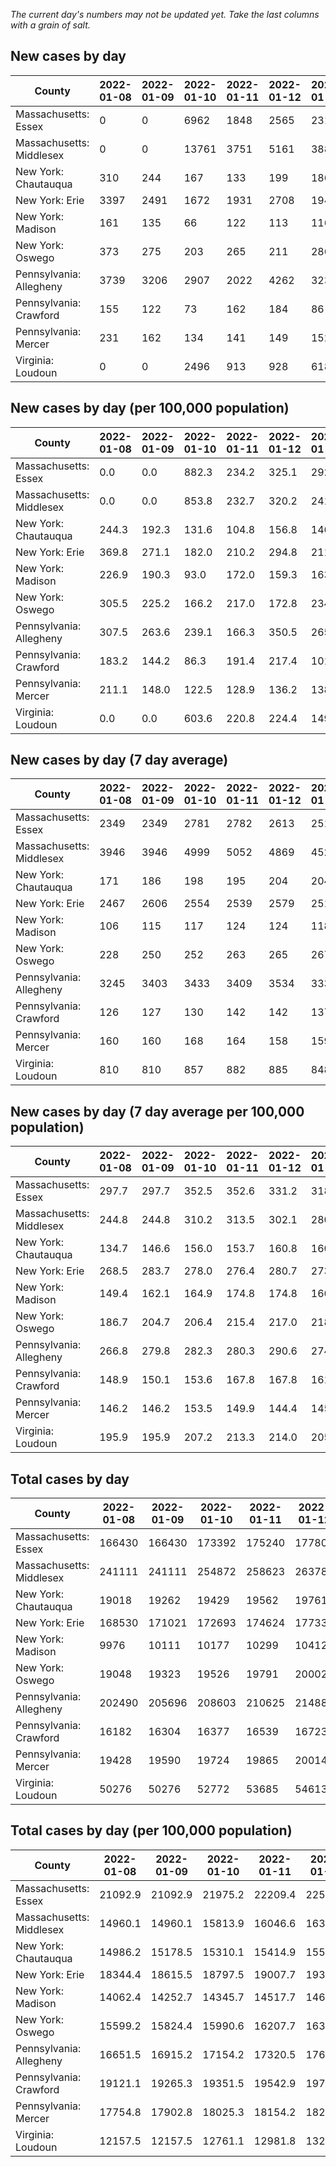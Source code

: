 _The current day's numbers may not be updated yet. Take the last columns with a grain of salt._
## New cases by day

| County | 2022-01-08 | 2022-01-09 | 2022-01-10 | 2022-01-11 | 2022-01-12 | 2022-01-13 | 2022-01-14 |
| --- | --- | --- | --- | --- | --- | --- | --- |
| Massachusetts: Essex | 0 | 0 | 6962 | 1848 | 2565 | 2310 | 891 |
| Massachusetts: Middlesex | 0 | 0 | 13761 | 3751 | 5161 | 3886 | 2864 |
| New York: Chautauqua | 310 | 244 | 167 | 133 | 199 | 186 | 192 |
| New York: Erie | 3397 | 2491 | 1672 | 1931 | 2708 | 1943 | 2978 |
| New York: Madison | 161 | 135 | 66 | 122 | 113 | 116 | 149 |
| New York: Oswego | 373 | 275 | 203 | 265 | 211 | 286 | 263 |
| Pennsylvania: Allegheny | 3739 | 3206 | 2907 | 2022 | 4262 | 3230 | 3156 |
| Pennsylvania: Crawford | 155 | 122 | 73 | 162 | 184 | 86 | 182 |
| Pennsylvania: Mercer | 231 | 162 | 134 | 141 | 149 | 152 | 203 |
| Virginia: Loudoun | 0 | 0 | 2496 | 913 | 928 | 618 | 542 |

## New cases by day (per 100,000 population)

| County | 2022-01-08 | 2022-01-09 | 2022-01-10 | 2022-01-11 | 2022-01-12 | 2022-01-13 | 2022-01-14 |
| --- | --- | --- | --- | --- | --- | --- | --- |
| Massachusetts: Essex | 0.0 | 0.0 | 882.3 | 234.2 | 325.1 | 292.8 | 112.9 |
| Massachusetts: Middlesex | 0.0 | 0.0 | 853.8 | 232.7 | 320.2 | 241.1 | 177.7 |
| New York: Chautauqua | 244.3 | 192.3 | 131.6 | 104.8 | 156.8 | 146.6 | 151.3 |
| New York: Erie | 369.8 | 271.1 | 182.0 | 210.2 | 294.8 | 211.5 | 324.2 |
| New York: Madison | 226.9 | 190.3 | 93.0 | 172.0 | 159.3 | 163.5 | 210.0 |
| New York: Oswego | 305.5 | 225.2 | 166.2 | 217.0 | 172.8 | 234.2 | 215.4 |
| Pennsylvania: Allegheny | 307.5 | 263.6 | 239.1 | 166.3 | 350.5 | 265.6 | 259.5 |
| Pennsylvania: Crawford | 183.2 | 144.2 | 86.3 | 191.4 | 217.4 | 101.6 | 215.1 |
| Pennsylvania: Mercer | 211.1 | 148.0 | 122.5 | 128.9 | 136.2 | 138.9 | 185.5 |
| Virginia: Loudoun | 0.0 | 0.0 | 603.6 | 220.8 | 224.4 | 149.4 | 131.1 |

## New cases by day (7 day average)

| County | 2022-01-08 | 2022-01-09 | 2022-01-10 | 2022-01-11 | 2022-01-12 | 2022-01-13 | 2022-01-14 |
| --- | --- | --- | --- | --- | --- | --- | --- |
| Massachusetts: Essex | 2349 | 2349 | 2781 | 2782 | 2613 | 2515 | 2082 |
| Massachusetts: Middlesex | 3946 | 3946 | 4999 | 5052 | 4869 | 4525 | 4203 |
| New York: Chautauqua | 171 | 186 | 198 | 195 | 204 | 204 | 204 |
| New York: Erie | 2467 | 2606 | 2554 | 2539 | 2579 | 2512 | 2446 |
| New York: Madison | 106 | 115 | 117 | 124 | 124 | 118 | 123 |
| New York: Oswego | 228 | 250 | 252 | 263 | 265 | 267 | 268 |
| Pennsylvania: Allegheny | 3245 | 3403 | 3433 | 3409 | 3534 | 3333 | 3217 |
| Pennsylvania: Crawford | 126 | 127 | 130 | 142 | 142 | 137 | 138 |
| Pennsylvania: Mercer | 160 | 160 | 168 | 164 | 158 | 159 | 167 |
| Virginia: Loudoun | 810 | 810 | 857 | 882 | 885 | 848 | 785 |

## New cases by day (7 day average per 100,000 population)

| County | 2022-01-08 | 2022-01-09 | 2022-01-10 | 2022-01-11 | 2022-01-12 | 2022-01-13 | 2022-01-14 |
| --- | --- | --- | --- | --- | --- | --- | --- |
| Massachusetts: Essex | 297.7 | 297.7 | 352.5 | 352.6 | 331.2 | 318.7 | 263.9 |
| Massachusetts: Middlesex | 244.8 | 244.8 | 310.2 | 313.5 | 302.1 | 280.8 | 260.8 |
| New York: Chautauqua | 134.7 | 146.6 | 156.0 | 153.7 | 160.8 | 160.8 | 160.8 |
| New York: Erie | 268.5 | 283.7 | 278.0 | 276.4 | 280.7 | 273.4 | 266.2 |
| New York: Madison | 149.4 | 162.1 | 164.9 | 174.8 | 174.8 | 166.3 | 173.4 |
| New York: Oswego | 186.7 | 204.7 | 206.4 | 215.4 | 217.0 | 218.7 | 219.5 |
| Pennsylvania: Allegheny | 266.8 | 279.8 | 282.3 | 280.3 | 290.6 | 274.1 | 264.5 |
| Pennsylvania: Crawford | 148.9 | 150.1 | 153.6 | 167.8 | 167.8 | 161.9 | 163.1 |
| Pennsylvania: Mercer | 146.2 | 146.2 | 153.5 | 149.9 | 144.4 | 145.3 | 152.6 |
| Virginia: Loudoun | 195.9 | 195.9 | 207.2 | 213.3 | 214.0 | 205.1 | 189.8 |

## Total cases by day

| County | 2022-01-08 | 2022-01-09 | 2022-01-10 | 2022-01-11 | 2022-01-12 | 2022-01-13 | 2022-01-14 |
| --- | --- | --- | --- | --- | --- | --- | --- |
| Massachusetts: Essex | 166430 | 166430 | 173392 | 175240 | 177805 | 180115 | 181006 |
| Massachusetts: Middlesex | 241111 | 241111 | 254872 | 258623 | 263784 | 267670 | 270534 |
| New York: Chautauqua | 19018 | 19262 | 19429 | 19562 | 19761 | 19947 | 20139 |
| New York: Erie | 168530 | 171021 | 172693 | 174624 | 177332 | 179275 | 182253 |
| New York: Madison | 9976 | 10111 | 10177 | 10299 | 10412 | 10528 | 10677 |
| New York: Oswego | 19048 | 19323 | 19526 | 19791 | 20002 | 20288 | 20551 |
| Pennsylvania: Allegheny | 202490 | 205696 | 208603 | 210625 | 214887 | 218117 | 221273 |
| Pennsylvania: Crawford | 16182 | 16304 | 16377 | 16539 | 16723 | 16809 | 16991 |
| Pennsylvania: Mercer | 19428 | 19590 | 19724 | 19865 | 20014 | 20166 | 20369 |
| Virginia: Loudoun | 50276 | 50276 | 52772 | 53685 | 54613 | 55231 | 55773 |

## Total cases by day (per 100,000 population)

| County | 2022-01-08 | 2022-01-09 | 2022-01-10 | 2022-01-11 | 2022-01-12 | 2022-01-13 | 2022-01-14 |
| --- | --- | --- | --- | --- | --- | --- | --- |
| Massachusetts: Essex | 21092.9 | 21092.9 | 21975.2 | 22209.4 | 22534.5 | 22827.3 | 22940.2 |
| Massachusetts: Middlesex | 14960.1 | 14960.1 | 15813.9 | 16046.6 | 16366.8 | 16607.9 | 16785.6 |
| New York: Chautauqua | 14986.2 | 15178.5 | 15310.1 | 15414.9 | 15571.7 | 15718.3 | 15869.6 |
| New York: Erie | 18344.4 | 18615.5 | 18797.5 | 19007.7 | 19302.5 | 19513.9 | 19838.1 |
| New York: Madison | 14062.4 | 14252.7 | 14345.7 | 14517.7 | 14677.0 | 14840.5 | 15050.5 |
| New York: Oswego | 15599.2 | 15824.4 | 15990.6 | 16207.7 | 16380.4 | 16614.7 | 16830.0 |
| Pennsylvania: Allegheny | 16651.5 | 16915.2 | 17154.2 | 17320.5 | 17671.0 | 17936.6 | 18196.1 |
| Pennsylvania: Crawford | 19121.1 | 19265.3 | 19351.5 | 19542.9 | 19760.4 | 19862.0 | 20077.0 |
| Pennsylvania: Mercer | 17754.8 | 17902.8 | 18025.3 | 18154.2 | 18290.3 | 18429.2 | 18614.7 |
| Virginia: Loudoun | 12157.5 | 12157.5 | 12761.1 | 12981.8 | 13206.3 | 13355.7 | 13486.8 |
